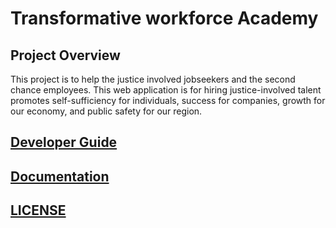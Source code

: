 # Transformative workforce Academy

## Project Overview

This project is to help the justice involved jobseekers and the second chance employees. This web application is for hiring justice-involved talent promotes self-sufficiency for individuals, success for companies, growth for our economy, and public safety for our region.

## [Developer Guide](DEVELOPERGUIDETWA.md)

## [Documentation](DOCUMENTATION.md)

## [LICENSE](LICENSE)